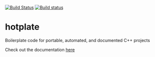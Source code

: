 [![Build Status](https://travis-ci.org/samwarring/hotplate.svg?branch=master)](https://travis-ci.org/samwarring/hotplate)
[![Build status](https://ci.appveyor.com/api/projects/status/2utyqjn88g86x7yy/branch/master?svg=true)](https://ci.appveyor.com/project/samwarring/hotplate/branch/master)

# hotplate
Boilerplate code for portable, automated, and documented C++ projects

Check out the documentation [here](https://samwarring.github.io/hotplate-docs/hotplate)
